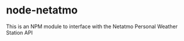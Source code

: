 node-netatmo
============

This is an NPM module to interface with the Netatmo Personal Weather Station API
